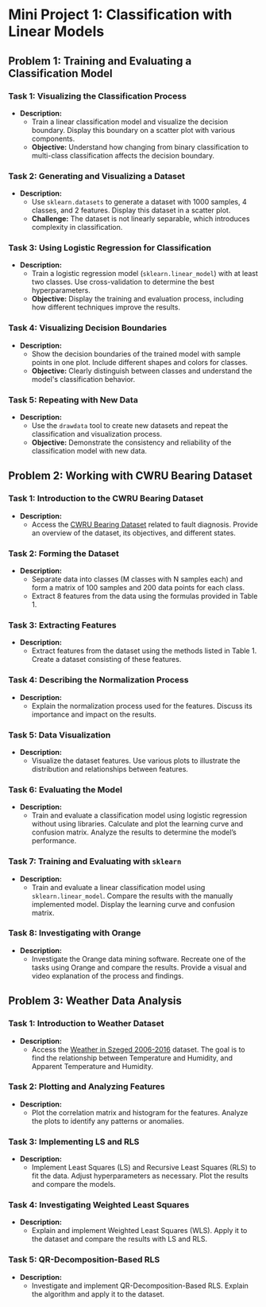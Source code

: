 # Mini Project 1: Classification with Linear Models

## Problem 1: Training and Evaluating a Classification Model

### Task 1: Visualizing the Classification Process
- **Description:** 
  - Train a linear classification model and visualize the decision boundary. Display this boundary on a scatter plot with various components.
  - **Objective:** Understand how changing from binary classification to multi-class classification affects the decision boundary.
 

### Task 2: Generating and Visualizing a Dataset
- **Description:**
  - Use `sklearn.datasets` to generate a dataset with 1000 samples, 4 classes, and 2 features. Display this dataset in a scatter plot.
  - **Challenge:** The dataset is not linearly separable, which introduces complexity in classification.


### Task 3: Using Logistic Regression for Classification
- **Description:**
  - Train a logistic regression model (`sklearn.linear_model`) with at least two classes. Use cross-validation to determine the best hyperparameters.
  - **Objective:** Display the training and evaluation process, including how different techniques improve the results.


### Task 4: Visualizing Decision Boundaries
- **Description:**
  - Show the decision boundaries of the trained model with sample points in one plot. Include different shapes and colors for classes.
  - **Objective:** Clearly distinguish between classes and understand the model's classification behavior.


### Task 5: Repeating with New Data
- **Description:**
  - Use the `drawdata` tool to create new datasets and repeat the classification and visualization process.
  - **Objective:** Demonstrate the consistency and reliability of the classification model with new data.


## Problem 2: Working with CWRU Bearing Dataset

### Task 1: Introduction to the CWRU Bearing Dataset
- **Description:**
  - Access the [CWRU Bearing Dataset](https://engineering.case.edu/bearingdatacenter) related to fault diagnosis. Provide an overview of the dataset, its objectives, and different states.


### Task 2: Forming the Dataset
- **Description:**
  - Separate data into classes (M classes with N samples each) and form a matrix of 100 samples and 200 data points for each class.
  - Extract 8 features from the data using the formulas provided in Table 1.

### Task 3: Extracting Features
- **Description:**
  - Extract features from the dataset using the methods listed in Table 1. Create a dataset consisting of these features.


### Task 4: Describing the Normalization Process
- **Description:**
  - Explain the normalization process used for the features. Discuss its importance and impact on the results.


### Task 5: Data Visualization
- **Description:**
  - Visualize the dataset features. Use various plots to illustrate the distribution and relationships between features.


### Task 6: Evaluating the Model
- **Description:**
  - Train and evaluate a classification model using logistic regression without using libraries. Calculate and plot the learning curve and confusion matrix. Analyze the results to determine the model’s performance.


### Task 7: Training and Evaluating with `sklearn`
- **Description:**
  - Train and evaluate a linear classification model using `sklearn.linear_model`. Compare the results with the manually implemented model. Display the learning curve and confusion matrix.


### Task 8: Investigating with Orange
- **Description:**
  - Investigate the Orange data mining software. Recreate one of the tasks using Orange and compare the results. Provide a visual and video explanation of the process and findings.


## Problem 3: Weather Data Analysis

### Task 1: Introduction to Weather Dataset
- **Description:**
  - Access the [Weather in Szeged 2006-2016](https://www.kaggle.com/datasets) dataset. The goal is to find the relationship between Temperature and Humidity, and Apparent Temperature and Humidity.


### Task 2: Plotting and Analyzing Features
- **Description:**
  - Plot the correlation matrix and histogram for the features. Analyze the plots to identify any patterns or anomalies.


### Task 3: Implementing LS and RLS
- **Description:**
  - Implement Least Squares (LS) and Recursive Least Squares (RLS) to fit the data. Adjust hyperparameters as necessary. Plot the results and compare the models.


### Task 4: Investigating Weighted Least Squares
- **Description:**
  - Explain and implement Weighted Least Squares (WLS). Apply it to the dataset and compare the results with LS and RLS.


### Task 5: QR-Decomposition-Based RLS
- **Description:**
  - Investigate and implement QR-Decomposition-Based RLS. Explain the algorithm and apply it to the dataset.


